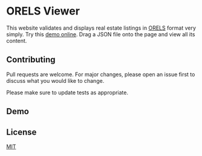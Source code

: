 # ORELS Viewer

This website validates and displays real estate listings in [ORELS](https://github.com/techjb/Open-Real-Estate-Listings-Schema) format very simply. 
Try this [demo online](https://techjb.github.io/Landerist/landerist_orels_viewer/wwwroot/index.html). 
Drag a JSON file onto the page and view all its content.

## Contributing

Pull requests are welcome. For major changes, please open an issue first
to discuss what you would like to change.

Please make sure to update tests as appropriate.

## Demo


## License

[MIT](https://choosealicense.com/licenses/mit/)